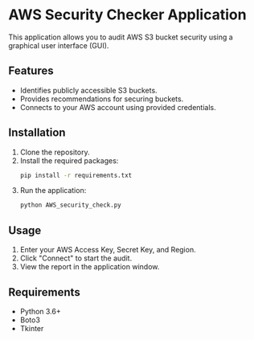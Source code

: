 # AWS Security Checker Application

This application allows you to audit AWS S3 bucket security using a graphical user interface (GUI).

## Features

- Identifies publicly accessible S3 buckets.
- Provides recommendations for securing buckets.
- Connects to your AWS account using provided credentials.

## Installation

1. Clone the repository.
2. Install the required packages:
    ```sh
    pip install -r requirements.txt
    ```
3. Run the application:
    ```sh
    python AWS_security_check.py
    ```

## Usage

1. Enter your AWS Access Key, Secret Key, and Region.
2. Click "Connect" to start the audit.
3. View the report in the application window.

## Requirements

- Python 3.6+
- Boto3
- Tkinter
